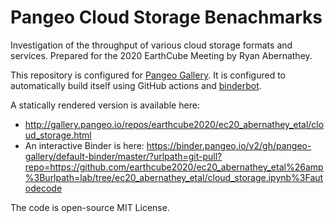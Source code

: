 # Pangeo Cloud Storage Benachmarks

Investigation of the throughput of various cloud storage formats and services.
Prepared for the 2020 EarthCube Meeting by Ryan Abernathey.

This repository is configured for [Pangeo Gallery](http://gallery.pangeo.io/).
It is configured to automatically build itself using GitHub actions and
[binderbot](https://github.com/pangeo-gallery/binderbot).

A statically rendered version is available here:
- <http://gallery.pangeo.io/repos/earthcube2020/ec20_abernathey_etal/cloud_storage.html>
- An interactive Binder is here: https://binder.pangeo.io/v2/gh/pangeo-gallery/default-binder/master/?urlpath=git-pull?repo=https://github.com/earthcube2020/ec20_abernathey_etal%26amp%3Burlpath=lab/tree/ec20_abernathey_etal/cloud_storage.ipynb%3Fautodecode

The code is open-source MIT License.
